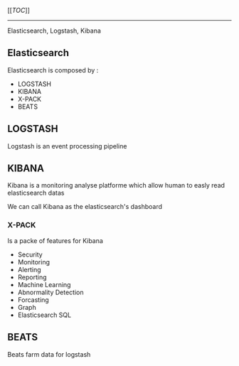 [[_TOC_]]

---

Elasticsearch, Logstash, Kibana

## Elasticsearch

Elasticsearch is composed by :
- LOGSTASH
- KIBANA
- X-PACK
- BEATS

## LOGSTASH

Logstash is an event processing pipeline

## KIBANA

Kibana is a monitoring analyse platforme which allow human to easly read elasticsearch datas

We can call Kibana as the elasticsearch's dashboard

### X-PACK

Is a packe of features for Kibana
- Security
- Monitoring
- Alerting
- Reporting
- Machine Learning
- Abnormality Detection
- Forcasting
- Graph
- Elasticsearch SQL

## BEATS

Beats farm data for logstash